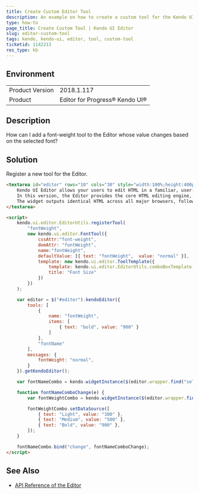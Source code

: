 ```yaml
---
title: Create Custom Editor Tool
description: An example on how to create a custom tool for the Kendo UI Editor.
type: how-to
page_title: Create Custom Tool | Kendo UI Editor
slug: editor-custom-tool
tags: kendo, kendo-ui, editor, tool, custom-tool
ticketid: 1142213
res_type: kb
---
```


## Environment

<table>
	<tr>
		<td>Product Version</td>
		<td>2018.1.117</td>
	</tr>
	<tr>
		<td>Product</td>
		<td>Editor for Progress® Kendo UI®</td>
	</tr>
</table>


## Description

How can I add a font-weight tool to the Editor whose value changes based on the selected font?

## Solution

Register a new tool for the Editor.

```html
<textarea id="editor" rows="10" cols="30" style="width:100%;height:400px">
    Kendo UI Editor allows your users to edit HTML in a familiar, user-friendly way.<br>
    In this version, the Editor provides the core HTML editing engine, which includes basic text formatting, hyperlinks, lists, and image handling.
    The widget outputs identical HTML across all major browsers, follows accessibility standards and provides API for content manipulation.
</textarea>

<script>
    kendo.ui.editor.EditorUtils.registerTool(
        "fontWeight",
        new kendo.ui.editor.FontTool({
            cssAttr:"font-weight",
            domAttr: "fontWeight",
            name:"fontWeight",
            defaultValue: [{ text: "fontWeight",  value: "normal" }],
            template: new kendo.ui.editor.ToolTemplate({
                template: kendo.ui.editor.EditorUtils.comboBoxTemplate,
                title: "Font Size"
            })
        })
    );

    var editor = $("#editor").kendoEditor({
        tools: [
            {
                name: "fontWeight",
                items: [
                    { text: "bold", value: "900" }
                ]
            },
            "fontName"
        ],
        messages: {
            fontWeight: "normal",
        }
    }).getKendoEditor();

    var fontNameCombo = kendo.widgetInstance($(editor.wrapper.find("select.k-fontName")[0]));

    function fontNameComboChange(e) {
        var fontWeightCombo = kendo.widgetInstance($(editor.wrapper.find("select.k-fontWeight")[0]));

        fontWeightCombo.setDataSource([
            { text: "Light", value: "300" },
            { text: "Medium", value: "500" },
            { text: "Bold", value: "900" },
        ]);
    }

    fontNameCombo.bind("change", fontNameComboChange);
</script>
```

## See Also

* [API Reference of the Editor](https://docs.telerik.com/kendo-ui/api/javascript/ui/editor)
